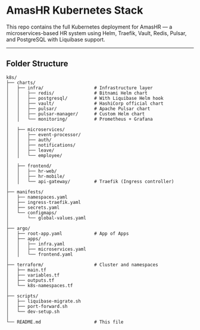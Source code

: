 # AmasHR Kubernetes Stack

This repo contains the full Kubernetes deployment for AmasHR — a microservices-based HR system using Helm, Traefik, Vault, Redis, Pulsar, and PostgreSQL with Liquibase support.

---

## Folder Structure

```plaintext
k8s/
├── charts/
│   ├── infra/                   # Infrastructure layer
│   │   ├── redis/               # Bitnami Helm chart
│   │   ├── postgresql/          # With Liquibase Helm hook
│   │   ├── vault/               # HashiCorp official chart
│   │   ├── pulsar/              # Apache Pulsar chart
│   │   ├── pulsar-manager/      # Custom Helm chart
│   │   └── monitoring/          # Prometheus + Grafana
│
│   ├── microservices/
│   │   ├── event-processor/
│   │   ├── auth/
│   │   ├── notifications/
│   │   ├── leave/
│   │   └── employee/
│
│   ├── frontend/
│   │   ├── hr-web/
│   │   ├── hr-mobile/
│   │   └── api-gateway/         # Traefik (Ingress controller)
│
├── manifests/
│   ├── namespaces.yaml
│   ├── ingress-traefik.yaml
│   ├── secrets.yaml
│   └── configmaps/
│       └── global-values.yaml
│
├── argo/
│   ├── root-app.yaml            # App of Apps
│   ├── apps/
│   │   ├── infra.yaml
│   │   ├── microservices.yaml
│   │   └── frontend.yaml
│
├── terraform/                   # Cluster and namespaces
│   ├── main.tf
│   ├── variables.tf
│   ├── outputs.tf
│   └── k8s-namespaces.tf
│
├── scripts/
│   ├── liquibase-migrate.sh
│   ├── port-forward.sh
│   └── dev-setup.sh
│
└── README.md                    # This file
